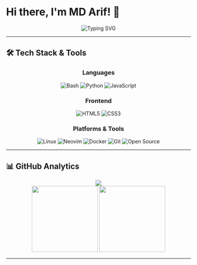 # Hi there, I'm MD Arif! 👋

<div align="center">
  <img src="https://readme-typing-svg.herokuapp.com?font=Fira+Code&size=22&duration=3000&pause=1000&color=58A6FF&center=true&vCenter=true&width=440&lines=Welcome+to+my+GitHub+Page!;Love+Open+Source;Love+Linux" alt="Typing SVG" />
</div>

---

## 🛠️ Tech Stack & Tools

<div align="center">

### Languages
![Bash](https://img.shields.io/badge/-Bash-4EAA25?style=for-the-badge&logo=gnu-bash&logoColor=white)
![Python](https://img.shields.io/badge/-Python-3776AB?style=for-the-badge&logo=python&logoColor=white)
![JavaScript](https://img.shields.io/badge/-JavaScript-F7DF1E?style=for-the-badge&logo=javascript&logoColor=black)

### Frontend
![HTML5](https://img.shields.io/badge/-HTML5-E34F26?style=for-the-badge&logo=html5&logoColor=white)
![CSS3](https://img.shields.io/badge/-CSS3-1572B6?style=for-the-badge&logo=css3&logoColor=white)

### Platforms & Tools
![Linux](https://img.shields.io/badge/-Linux-FCC624?style=for-the-badge&logo=linux&logoColor=black)
![Neovim](https://img.shields.io/badge/-Neovim-57A143?style=for-the-badge&logo=neovim&logoColor=white)
![Docker](https://img.shields.io/badge/-Docker-2496ED?style=for-the-badge&logo=docker&logoColor=white)
![Git](https://img.shields.io/badge/-Git-F05032?style=for-the-badge&logo=git&logoColor=white)
![Open Source](https://img.shields.io/badge/-Open%20Source-3DA639?style=for-the-badge&logo=open-source-initiative&logoColor=white)

</div>

---

## 📊 GitHub Analytics

<div align="center">
  <img src="https://github-readme-streak-stats.herokuapp.com/?user=sabamdarif&theme=tokyonight&hide_border=true" />
</div>

<div align="center">
  <img height="180em" src="https://github-readme-stats.vercel.app/api?username=sabamdarif&show_icons=true&theme=tokyonight&hide_border=true&count_private=true"/>
  <img height="180em" src="https://github-readme-stats.vercel.app/api/top-langs/?username=sabamdarif&layout=compact&theme=tokyonight&hide_border=true"/>
</div>

---
